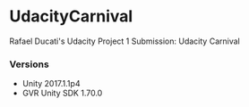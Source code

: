 # UdacityCarnival
Rafael Ducati's Udacity Project 1 Submission: Udacity Carnival
### Versions
- Unity 2017.1.1p4
- GVR Unity SDK 1.70.0